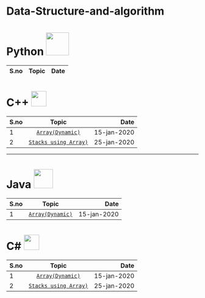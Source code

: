 # Data-Structure-and-algorithm
# Python <img src="http://pluspng.com/img-png/python-logo-png--200.png" width="60" height="60" />
| S.no        | Topic            | Date  |
| ------------- |:-------------:| -----:|




# C++ <img src="https://external-content.duckduckgo.com/iu/?u=http%3A%2F%2Fwww.freeiconspng.com%2Fuploads%2Fc--logo-icon-0.png&f=1&nofb=1" width="40" height="40" />



| S.no        | Topic            | Date  |
| ------------- |:-------------:| -----:|
| 1   | [`Array(Dynamic)`](https://github.com/prabhatchanchal/Data-Structure-and-algorithm/blob/master/C%2B%2B/Array.cpp) | 15-jan-2020 |
| 2   | [`Stacks using Array)`](https://github.com/prabhatchanchal/Data-Structure-and-algorithm/blob/master/C%2B%2B/Stack.cpp) | 25-jan-2020 |

---

# Java <img src="https://external-content.duckduckgo.com/iu/?u=https%3A%2F%2Fupload.wikimedia.org%2Fwikipedia%2Fzh%2F8%2F88%2FJava_logo.png&f=1&nofb=1" width="50" height="50" />

| S.no        | Topic            | Date  |
| ------------- |:-------------:| -----:|
| 1   | [`Array(Dynamic)`](https://github.com/prabhatchanchal/Data-Structure-and-algorithm/tree/master/Java/Array) | 15-jan-2020 |

# C# <img src="https://external-content.duckduckgo.com/iu/?u=https%3A%2F%2Fcamo.githubusercontent.com%2F0617f4657fef12e8d16db45b8d73def73144b09f%2F68747470733a2f2f646576656c6f7065722e6665646f726170726f6a6563742e6f72672f7374617469632f6c6f676f2f6373686172702e706e67&f=1&nofb=1" width="40" height="40" />

| S.no        | Topic            | Date  |
| ------------- |:-------------:| -----:|
| 1   | [`Array(Dynamic)`](https://github.com/prabhatchanchal/Data-Structure-and-algorithm/blob/master/c%23/Array.cs) | 15-jan-2020 |
| 2   | [`Stacks using Array)`](https://github.com/prabhatchanchal/Data-Structure-and-algorithm/blob/master/c%23/Stacks.cs) | 25-jan-2020 |

